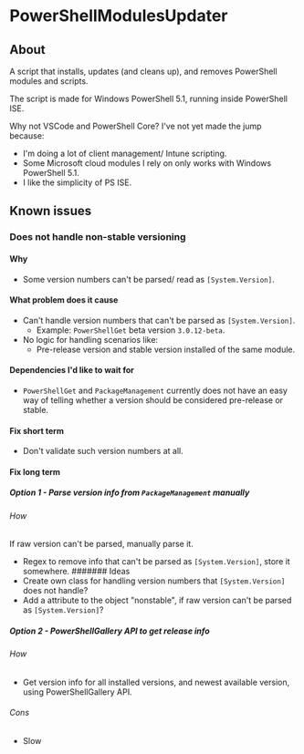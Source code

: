 # PowerShellModulesUpdater
## About
A script that installs, updates (and cleans up), and removes PowerShell modules and scripts.

The script is made for Windows PowerShell 5.1, running inside PowerShell ISE.

Why not VSCode and PowerShell Core? I've not yet made the jump because:
* I'm doing a lot of client management/ Intune scripting.
* Some Microsoft cloud modules I rely on only works with Windows PowerShell 5.1.
* I like the simplicity of PS ISE.


## Known issues
### Does not handle non-stable versioning
#### Why
* Some version numbers can't be parsed/ read as ```[System.Version]```.

#### What problem does it cause
* Can't handle version numbers that can't be parsed as ```[System.Version]```.
  * Example: ```PowerShellGet``` beta version ```3.0.12-beta```.
* No logic for handling scenarios like:
  * Pre-release version and stable version installed of the same module.

#### Dependencies I'd like to wait for
* ```PowerShellGet``` and ```PackageManagement``` currently does not have an easy way of telling whether a version should be considered pre-release or stable.

#### Fix short term
* Don't validate such version numbers at all.

#### Fix long term
##### Option 1 - Parse version info from ```PackageManagement``` manually
###### How
If raw version can't be parsed, manually parse it.
* Regex to remove info that can't be parsed as ```[System.Version]```, store it somewhere.
####### Ideas
* Create own class for handling version numbers that ```[System.Version]``` does not handle?
* Add a attribute to the object "nonstable", if raw version can't be parsed as ```[System.Version]```?
##### Option 2 - PowerShellGallery API to get release info
###### How
* Get version info for all installed versions, and newest available version, using PowerShellGallery API.
###### Cons
* Slow

    

